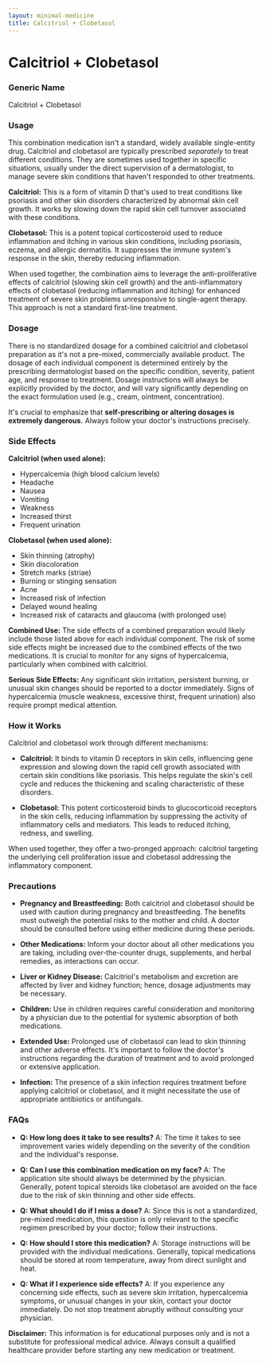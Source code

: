 ```yaml
---
layout: minimal-medicine
title: Calcitriol + Clobetasol
---
```


# Calcitriol + Clobetasol
### Generic Name
Calcitriol + Clobetasol


### Usage

This combination medication isn't a standard, widely available single-entity drug.  Calcitriol and clobetasol are typically prescribed *separately* to treat different conditions. They are sometimes used together in specific situations, usually under the direct supervision of a dermatologist, to manage severe skin conditions that haven't responded to other treatments.

**Calcitriol:** This is a form of vitamin D that's used to treat conditions like psoriasis and other skin disorders characterized by abnormal skin cell growth. It works by slowing down the rapid skin cell turnover associated with these conditions.

**Clobetasol:** This is a potent topical corticosteroid used to reduce inflammation and itching in various skin conditions, including psoriasis, eczema, and allergic dermatitis.  It suppresses the immune system's response in the skin, thereby reducing inflammation.

When used together, the combination aims to leverage the anti-proliferative effects of calcitriol (slowing skin cell growth) and the anti-inflammatory effects of clobetasol (reducing inflammation and itching) for enhanced treatment of severe skin problems unresponsive to single-agent therapy.  This approach is not a standard first-line treatment.


### Dosage

There is no standardized dosage for a combined calcitriol and clobetasol preparation as it's not a pre-mixed, commercially available product.  The dosage of each individual component is determined entirely by the prescribing dermatologist based on the specific condition, severity, patient age, and response to treatment.  Dosage instructions will always be explicitly provided by the doctor, and will vary significantly depending on the exact formulation used (e.g., cream, ointment, concentration).

It's crucial to emphasize that **self-prescribing or altering dosages is extremely dangerous.** Always follow your doctor's instructions precisely.


### Side Effects

**Calcitriol (when used alone):**

* Hypercalcemia (high blood calcium levels)
* Headache
* Nausea
* Vomiting
* Weakness
* Increased thirst
* Frequent urination

**Clobetasol (when used alone):**

* Skin thinning (atrophy)
* Skin discoloration
* Stretch marks (striae)
* Burning or stinging sensation
* Acne
* Increased risk of infection
* Delayed wound healing
* Increased risk of cataracts and glaucoma (with prolonged use)


**Combined Use:**  The side effects of a combined preparation would likely include those listed above for each individual component. The risk of some side effects might be increased due to the combined effects of the two medications.  It is crucial to monitor for any signs of hypercalcemia, particularly when combined with calcitriol.


**Serious Side Effects:** Any significant skin irritation, persistent burning, or unusual skin changes should be reported to a doctor immediately.  Signs of hypercalcemia (muscle weakness, excessive thirst, frequent urination) also require prompt medical attention.


### How it Works

Calcitriol and clobetasol work through different mechanisms:

* **Calcitriol:**  It binds to vitamin D receptors in skin cells, influencing gene expression and slowing down the rapid cell growth associated with certain skin conditions like psoriasis.  This helps regulate the skin's cell cycle and reduces the thickening and scaling characteristic of these disorders.

* **Clobetasol:**  This potent corticosteroid binds to glucocorticoid receptors in the skin cells, reducing inflammation by suppressing the activity of inflammatory cells and mediators. This leads to reduced itching, redness, and swelling.

When used together, they offer a two-pronged approach:  calcitriol targeting the underlying cell proliferation issue and clobetasol addressing the inflammatory component.



### Precautions

* **Pregnancy and Breastfeeding:**  Both calcitriol and clobetasol should be used with caution during pregnancy and breastfeeding. The benefits must outweigh the potential risks to the mother and child.  A doctor should be consulted before using either medicine during these periods.

* **Other Medications:**  Inform your doctor about all other medications you are taking, including over-the-counter drugs, supplements, and herbal remedies, as interactions can occur.

* **Liver or Kidney Disease:**  Calcitriol's metabolism and excretion are affected by liver and kidney function; hence, dosage adjustments may be necessary.

* **Children:**  Use in children requires careful consideration and monitoring by a physician due to the potential for systemic absorption of both medications.

* **Extended Use:**  Prolonged use of clobetasol can lead to skin thinning and other adverse effects.  It's important to follow the doctor's instructions regarding the duration of treatment and to avoid prolonged or extensive application.


* **Infection:** The presence of a skin infection requires treatment before applying calcitriol or clobetasol, and it might necessitate the use of appropriate antibiotics or antifungals.


### FAQs

* **Q: How long does it take to see results?** A: The time it takes to see improvement varies widely depending on the severity of the condition and the individual's response.

* **Q: Can I use this combination medication on my face?** A:  The application site should always be determined by the physician. Generally, potent topical steroids like clobetasol are avoided on the face due to the risk of skin thinning and other side effects.

* **Q: What should I do if I miss a dose?** A: Since this is not a standardized, pre-mixed medication, this question is only relevant to the specific regimen prescribed by your doctor; follow their instructions.

* **Q: How should I store this medication?** A:  Storage instructions will be provided with the individual medications. Generally, topical medications should be stored at room temperature, away from direct sunlight and heat.

* **Q: What if I experience side effects?** A:  If you experience any concerning side effects, such as severe skin irritation, hypercalcemia symptoms, or unusual changes in your skin, contact your doctor immediately.  Do not stop treatment abruptly without consulting your physician.


**Disclaimer:** This information is for educational purposes only and is not a substitute for professional medical advice.  Always consult a qualified healthcare provider before starting any new medication or treatment.
